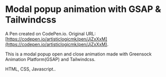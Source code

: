 # Modal popup animation with GSAP & Tailwindcss

A Pen created on CodePen.io. Original URL: [https://codepen.io/artisticlogicmk/pen/JjZxXxM](https://codepen.io/artisticlogicmk/pen/JjZxXxM).

This is a modal popup open and close animation made with Greensock Animation Platform(GSAP) and Tailwindcss.

HTML, CSS, Javascript..